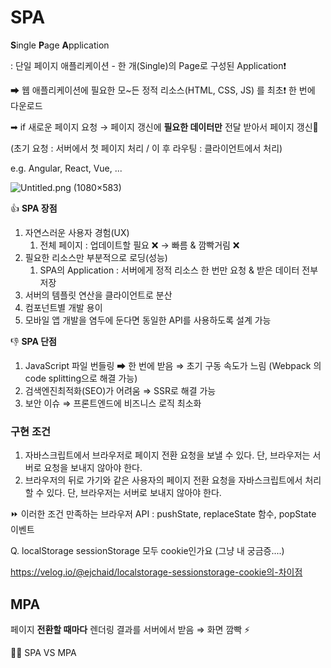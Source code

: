 # SPA



**S**ingle **P**age **A**pplication

: 단일 페이지 애플리케이션 - 한 개(Single)의 Page로 구성된 Application❗

➡ 웹 애플리케이션에 필요한 모~든 정적 리소스(HTML, CSS, JS) 를 최초❗ 한 번에 다운로드

➡ if 새로운 페이지 요청 → 페이지 갱신에 **필요한 데이터만** 전달 받아서 페이지 갱신🔁

(초기 요청 : 서버에서 첫 페이지 처리 / 이 후 라우팅 : 클라이언트에서 처리)

e.g. Angular, React, Vue, ...

![Untitled.png (1080×583)](https://s3.us-west-2.amazonaws.com/secure.notion-static.com/89c0f1d3-d394-481e-9a5f-34316781a40b/Untitled.png?X-Amz-Algorithm=AWS4-HMAC-SHA256&X-Amz-Credential=AKIAT73L2G45O3KS52Y5%2F20210725%2Fus-west-2%2Fs3%2Faws4_request&X-Amz-Date=20210725T143537Z&X-Amz-Expires=86400&X-Amz-Signature=4d862f5765654f316ac82cd2d19e2a5f5ab4875fd32bc224bcc9311d9f62617a&X-Amz-SignedHeaders=host&response-content-disposition=filename%20%3D%22Untitled.png%22)



👍 **SPA 장점**

1. 자연스러운 사용자 경험(UX)
   1. 전체 페이지 : 업데이트할 필요 ❌ → 빠름 & 깜빡거림 ❌
2. 필요한 리소스만 부분적으로 로딩(성능)
   1. SPA의 Application : 서버에게 정적 리소스 한 번만 요청 & 받은 데이터 전부 저장
3. 서버의 템플릿 연산을 클라이언트로 분산
4. 컴포넌트별 개발 용이
5. 모바일 앱 개발을 염두에 둔다면 동일한 API를 사용하도록 설계 가능

👎 **SPA 단점**

1. JavaScript 파일 번들링 ➡ 한 번에 받음 ⇒ 초기 구동 속도가 느림 (Webpack 의 code splitting으로 해결 가능)
2. 검색엔진최적화(SEO)가 어려움 ⇒ SSR로 해결 가능
3. 보안 이슈 ⇒ 프론트엔드에 비즈니스 로직 최소화

### 구현 조건

1. 자바스크립트에서 브라우저로 페이지 전환 요청을 보낼 수 있다. 단, 브라우저는 서버로 요청을 보내지 않아야 한다.
2. 브라우저의 뒤로 가기와 같은 사용자의 페이지 전환 요청을 자바스크립트에서 처리할 수 있다. 단, 브라우저는 서버로 보내지 않아야 한다.

⏩ 이러한 조건 만족하는 브라우저 API : pushState, replaceState 함수, popState 이벤트

Q. localStorage sessionStorage 모두 cookie인가요 (그냥 내 궁금증....)

https://velog.io/@ejchaid/localstorage-sessionstorage-cookie의-차이점

## MPA

페이지 **전환할 때마다** 렌더링 결과를 서버에서 받음 ⇒ 화면 깜빡 ⚡

🙋‍♀️ SPA VS MPA
